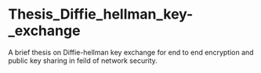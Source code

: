 # Thesis_Diffie_hellman_key-_exchange
A brief thesis on Diffie-hellman key exchange for end to end encryption and public key sharing in feild of network security.
